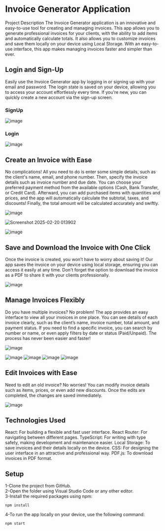 # Invoice Generator Application
Project Description
The Invoice Generator application is an innovative and easy-to-use tool for creating and managing invoices. This app allows you to generate professional invoices for your clients, with the ability to add items and automatically calculate totals. It also allows you to customize invoices and save them locally on your device using Local Storage. With an easy-to-use interface, this app makes managing invoices faster and simpler than ever.

## Login and Sign-Up
Easily use the Invoice Generator app by logging in or signing up with your email and password. The login state is saved on your device, allowing you to access your account effortlessly every time. If you're new, you can quickly create a new account via the sign-up screen.
### SignUp
![image](https://github.com/user-attachments/assets/a23401ed-6803-499c-bfd1-c3b56eb99d36)
### Login
![image](https://github.com/user-attachments/assets/7f8f977a-d032-44f1-ae5e-35498e53a264)

## Create an Invoice with Ease
No complications! All you need to do is enter some simple details, such as the client's name, email, and phone number. Then, specify the invoice details such as invoice number and due date. You can choose your preferred payment method from the available options (Cash, Bank Transfer, or Credit Card). Afterward, you can add purchased items with quantities and prices, and the app will automatically calculate the subtotal, taxes, and discounts! Finally, the total amount will be calculated accurately and swiftly.

![image](https://github.com/user-attachments/assets/b8dc6d06-f7fa-4b40-ac85-7f6343a89833)

![Screenshot 2025-02-20 013902](https://github.com/user-attachments/assets/5ea0ff3c-58e8-4fd1-86ed-1e3db0418dd3)

![image](https://github.com/user-attachments/assets/9efcb9ff-bc16-471f-9a30-cd955fe15096)

## Save and Download the Invoice with One Click
Once the invoice is created, you won’t have to worry about saving it! Our app saves the invoice on your device using local storage, ensuring you can access it easily at any time. Don't forget the option to download the invoice as a PDF to share it with your clients professionally.

![image](https://github.com/user-attachments/assets/49354c28-be9f-41bf-bdee-284d8058ac3b)

## Manage Invoices Flexibly
Do you have multiple invoices? No problem! The app provides an easy interface to view all your invoices in one place. You can see details of each invoice clearly, such as the client’s name, invoice number, total amount, and payment status. If you need to find a specific invoice, you can search by number or name, or even apply filters by date or status (Paid/Unpaid). The process has never been easier and faster!

![image](https://github.com/user-attachments/assets/8e30430f-b7ee-4d2a-a974-87bee06eee9d)

![image](https://github.com/user-attachments/assets/ba3bc293-77dd-4fe3-945e-290be6ff7cc8)
![image](https://github.com/user-attachments/assets/0351f9e7-2042-465c-b360-9dc3ac325923)
![image](https://github.com/user-attachments/assets/239322d0-4ee9-474d-a7e0-6c430ebc3850)
![image](https://github.com/user-attachments/assets/e73c3c71-b94a-4f49-b718-9480cab005d5)

## Edit Invoices with Ease
Need to edit an old invoice? No worries! You can modify invoice details such as items, prices, or even add new discounts. Once the edits are completed, the changes are saved immediately.

![image](https://github.com/user-attachments/assets/f1921444-a0b6-44c2-bf3c-ebb095c6db93)

## Technologies Used
React: For building a flexible and fast user interface.
React Router: For navigating between different pages.
TypeScript: For writing with type safety, making development and maintenance easier.
Local Storage: To save invoices and their details locally on the device.
CSS: For designing the user interface in an attractive and professional way.
PDF.js: To download invoices in PDF format.

## Setup

1-Clone the project from GitHub.
<br>
2-Open the folder using Visual Studio Code or any other editor.
<br>
3-Install the required packages using npm:
```
npm install
```
4-To run the app locally on your device, use the following command:
```
npm start
```
